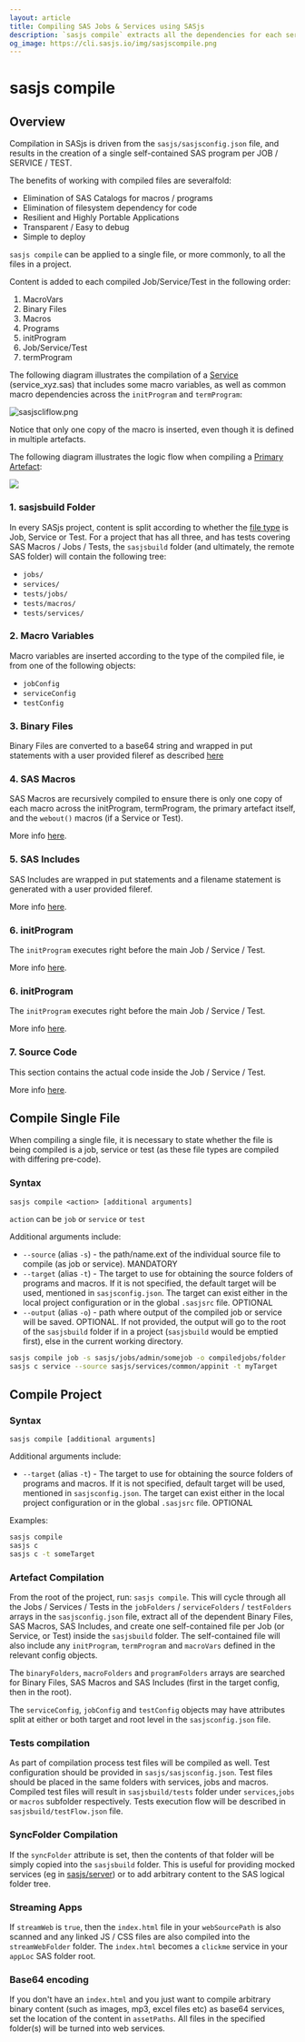 ```yaml
---
layout: article
title: Compiling SAS Jobs & Services using SASjs
description: `sasjs compile` extracts all the dependencies for each service / job / test and writes them to a single file ready for deployment
og_image: https://cli.sasjs.io/img/sasjscompile.png
---
```


# sasjs compile

## Overview
Compilation in SASjs is driven from the `sasjs/sasjsconfig.json` file, and results in the creation of a single self-contained SAS program per JOB / SERVICE / TEST.

The benefits of working with compiled files are severalfold:

* Elimination of SAS Catalogs for macros / programs
* Elimination of filesystem dependency for code
* Resilient and Highly Portable Applications
* Transparent / Easy to debug
* Simple to deploy

`sasjs compile` can be applied to a single file, or more commonly, to all the files in a project.

Content is added to each compiled Job/Service/Test in the following order:

1. MacroVars
2. Binary Files
3. Macros
4. Programs
5. initProgram
6. Job/Service/Test
7. termProgram

The following diagram illustrates the compilation of a [Service](/artefacts/#service) (service_xyz.sas) that includes some macro variables, as well as common macro dependencies across the `initProgram` and `termProgram`:

![sasjscliflow.png](/img/sasjscompile.png)

Notice that only one copy of the macro is inserted, even though it is defined in multiple artefacts.

The following diagram illustrates the logic flow when compiling a [Primary Artefact](/artefacts/#primary-artefact):

![](img/compile.dot.svg)

### 1. sasjsbuild Folder

In every SASjs project, content is split according to whether the [file type](/artefacts/) is Job, Service or Test.  For a project that has all three, and has tests covering SAS Macros / Jobs / Tests, the `sasjsbuild` folder (and ultimately, the remote SAS folder) will contain the following tree:

* `jobs/`
* `services/`
* `tests/jobs/`
* `tests/macros/`
* `tests/services/`

### 2. Macro Variables

Macro variables are inserted according to the type of the compiled file, ie from one of the following objects:

* `jobConfig`
* `serviceConfig`
* `testConfig`

### 3. Binary Files

Binary Files are converted to a base64 string and wrapped in put statements with a user provided fileref as described [here](/artefacts/#binary-files)

### 4. SAS Macros

SAS Macros are recursively compiled to ensure there is only one copy of each macro across the initProgram, termProgram, the primary artefact itself, and the `webout()` macros (if a Service or Test).

More info [here](/artefacts/#sas-macros).

### 5. SAS Includes

SAS Includes are wrapped in put statements and a filename statement is generated with a user provided fileref.

More info [here](/artefacts/#sas-includes).

### 6. initProgram

The `initProgram` executes right before the main Job / Service / Test.

More info [here](/artefacts/#initprogram).

### 6. initProgram

The `initProgram` executes right before the main Job / Service / Test.

More info [here](/artefacts/#initprogram).

### 7. Source Code

This section contains the actual code inside the Job / Service / Test.

More info [here](/artefacts/#primary-sasjs-file-types).

## Compile Single File

When compiling a single file, it is necessary to state whether the file is being compiled is a job, service or test (as these file types are compiled with differing pre-code).

### Syntax

```
sasjs compile <action> [additional arguments]
```

`action` can be `job` or `service` or `test`

Additional arguments include:

- `--source` (alias `-s`) - the path/name.ext of the individual source file to compile (as job or service). MANDATORY
- `--target` (alias `-t`) - The target to use for obtaining the source folders of programs and macros. If it is not specified, the default target will be used, mentioned in `sasjsconfig.json`. The target can exist either in the local project configuration or in the global `.sasjsrc` file. OPTIONAL
- `--output` (alias `-o`) - path where output of the compiled job or service will be saved. OPTIONAL. If not provided, the output will go to the root of the `sasjsbuild` folder if in a project (`sasjsbuild` would be emptied first), else in the current working directory.

```bash
sasjs compile job -s sasjs/jobs/admin/somejob -o compiledjobs/folder
sasjs c service --source sasjs/services/common/appinit -t myTarget
```

## Compile Project

### Syntax

```
sasjs compile [additional arguments]
```

Additional arguments include:

- `--target` (alias `-t`) - The target to use for obtaining the source folders of programs and macros. If it is not specified, default target will be used, mentioned in `sasjsconfig.json`. The target can exist either in the local project configuration or in the global `.sasjsrc` file. OPTIONAL

Examples:

```bash
sasjs compile
sasjs c
sasjs c -t someTarget
```
### Artefact Compilation
From the root of the project, run: `sasjs compile`. This will cycle through all the Jobs / Services / Tests in the `jobFolders` / `serviceFolders` / `testFolders` arrays in the `sasjsconfig.json` file, extract all of the dependent Binary Files, SAS Macros, SAS Includes, and create one self-contained file per Job (or Service, or Test) inside the `sasjsbuild` folder. The self-contained file will also include any `initProgram`, `termProgram` and `macroVars` defined in the relevant config objects.

The `binaryFolders`, `macroFolders` and `programFolders` arrays are searched for Binary Files, SAS Macros and SAS Includes (first in the target config, then in the root).

The `serviceConfig`, `jobConfig` and `testConfig` objects may have attributes split at either or both target and root level in the `sasjsconfig.json` file.

### Tests compilation

As part of compilation process test files will be compiled as well. Test configuration should be provided in `sasjs/sasjsconfig.json`. Test files should be placed in the same folders with services, jobs and macros. Compiled test files will result in `sasjsbuild/tests` folder under `services`,`jobs` or `macros` subfolder respectively. Tests execution flow will be described in `sasjsbuild/testFlow.json` file.

### SyncFolder Compilation

If the `syncFolder` attribute is set, then the contents of that folder will be simply copied into the `sasjsbuild` folder.  This is useful for providing mocked services (eg in [sasjs/server](https://github.com/sasjs/server)) or to add arbitrary content to the SAS logical folder tree.

### Streaming Apps
If `streamWeb` is `true`, then the `index.html` file in your `webSourcePath` is also scanned and any linked JS / CSS files are also compiled into the `streamWebFolder` folder. The `index.html` becomes a `clickme` service in your `appLoc` SAS folder root.


### Base64 encoding

If you don't have an `index.html` and you just want to compile arbitrary binary content (such as images, mp3, excel files etc) as base64 services, set the location of the content in `assetPaths`. All files in the specified folder(s) will be turned into web services.

